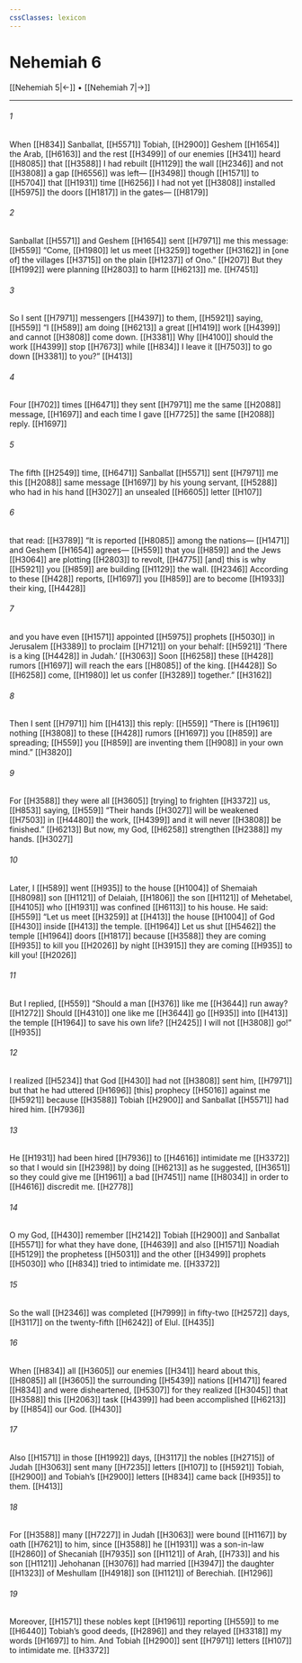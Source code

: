 ```yaml
---
cssClasses: lexicon
---
```


# Nehemiah 6

[[Nehemiah 5|←]] • [[Nehemiah 7|→]]

---

###### 1
When [[H834]] Sanballat, [[H5571]] Tobiah, [[H2900]] Geshem [[H1654]] the Arab, [[H6163]] and the rest [[H3499]] of our enemies [[H341]] heard [[H8085]] that [[H3588]] I had rebuilt [[H1129]] the wall [[H2346]] and not [[H3808]] a gap [[H6556]] was left— [[H3498]] though [[H1571]] to [[H5704]] that [[H1931]] time [[H6256]] I had not yet [[H3808]] installed [[H5975]] the doors [[H1817]] in the gates— [[H8179]]

###### 2
Sanballat [[H5571]] and Geshem [[H1654]] sent [[H7971]] me this message: [[H559]] “Come, [[H1980]] let us meet [[H3259]] together [[H3162]] in [one of] the villages [[H3715]] on the plain [[H1237]] of Ono.” [[H207]] But they [[H1992]] were planning [[H2803]] to harm [[H6213]] me. [[H7451]]

###### 3
So I sent [[H7971]] messengers [[H4397]] to them, [[H5921]] saying, [[H559]] “I [[H589]] am doing [[H6213]] a great [[H1419]] work [[H4399]] and cannot [[H3808]] come down. [[H3381]] Why [[H4100]] should the work [[H4399]] stop [[H7673]] while [[H834]] I leave it [[H7503]] to go down [[H3381]] to you?” [[H413]]

###### 4
Four [[H702]] times [[H6471]] they sent [[H7971]] me the same [[H2088]] message, [[H1697]] and each time I gave [[H7725]] the same [[H2088]] reply. [[H1697]]

###### 5
The fifth [[H2549]] time, [[H6471]] Sanballat [[H5571]] sent [[H7971]] me this [[H2088]] same message [[H1697]] by his young servant, [[H5288]] who had in his hand [[H3027]] an unsealed [[H6605]] letter [[H107]]

###### 6
that read: [[H3789]] “It is reported [[H8085]] among the nations— [[H1471]] and Geshem [[H1654]] agrees— [[H559]] that you [[H859]] and the Jews [[H3064]] are plotting [[H2803]] to revolt, [[H4775]] [and] this is why [[H5921]] you [[H859]] are building [[H1129]] the wall. [[H2346]] According to these [[H428]] reports, [[H1697]] you [[H859]] are to become [[H1933]] their  king, [[H4428]]

###### 7
and you have even [[H1571]] appointed [[H5975]] prophets [[H5030]] in Jerusalem [[H3389]] to proclaim [[H7121]] on your behalf: [[H5921]] ‘There is a king [[H4428]] in Judah.’ [[H3063]] Soon [[H6258]] these [[H428]] rumors [[H1697]] will reach the ears [[H8085]] of the king. [[H4428]] So [[H6258]] come, [[H1980]] let us confer [[H3289]] together.” [[H3162]]

###### 8
Then I sent [[H7971]] him [[H413]] this reply: [[H559]] “There is [[H1961]] nothing [[H3808]] to these [[H428]] rumors [[H1697]] you [[H859]] are spreading; [[H559]] you [[H859]] are inventing them [[H908]] in your own mind.” [[H3820]]

###### 9
For [[H3588]] they were all [[H3605]] [trying] to frighten [[H3372]] us, [[H853]] saying, [[H559]] “Their hands [[H3027]] will be weakened [[H7503]] in [[H4480]] the work, [[H4399]] and it will never [[H3808]] be finished.” [[H6213]] But now, my God, [[H6258]] strengthen [[H2388]] my hands. [[H3027]]

###### 10
Later, I [[H589]] went [[H935]] to the house [[H1004]] of Shemaiah [[H8098]] son [[H1121]] of Delaiah, [[H1806]] the son [[H1121]] of Mehetabel, [[H4105]] who [[H1931]] was confined [[H6113]] to his house. He said: [[H559]] “Let us meet [[H3259]] at [[H413]] the house [[H1004]] of God [[H430]] inside [[H413]] the temple. [[H1964]] Let us shut [[H5462]] the temple [[H1964]] doors [[H1817]] because [[H3588]] they are coming [[H935]] to kill you [[H2026]] by night [[H3915]] they are coming [[H935]] to kill you! [[H2026]]

###### 11
But I replied, [[H559]] “Should a man [[H376]] like me [[H3644]] run away? [[H1272]] Should [[H4310]] one like me [[H3644]] go [[H935]] into [[H413]] the temple [[H1964]] to save his own life? [[H2425]] I will not [[H3808]] go!” [[H935]]

###### 12
I realized [[H5234]] that God [[H430]] had not [[H3808]] sent him, [[H7971]] but that he had uttered [[H1696]] [this] prophecy [[H5016]] against me [[H5921]] because [[H3588]] Tobiah [[H2900]] and Sanballat [[H5571]] had hired him. [[H7936]]

###### 13
He [[H1931]] had been hired [[H7936]] to [[H4616]] intimidate me [[H3372]] so that I would sin [[H2398]] by doing [[H6213]] as he suggested, [[H3651]] so they could give me [[H1961]] a bad [[H7451]] name [[H8034]] in order to [[H4616]] discredit me. [[H2778]]

###### 14
O my God, [[H430]] remember [[H2142]] Tobiah [[H2900]] and Sanballat [[H5571]] for what they have done, [[H4639]] and also [[H1571]] Noadiah [[H5129]] the prophetess [[H5031]] and the other [[H3499]] prophets [[H5030]] who [[H834]] tried to intimidate me. [[H3372]]

###### 15
So the wall [[H2346]] was completed [[H7999]] in fifty-two [[H2572]] days, [[H3117]] on the twenty-fifth [[H6242]] of Elul. [[H435]]

###### 16
When [[H834]] all [[H3605]] our enemies [[H341]] heard about this, [[H8085]] all [[H3605]] the surrounding [[H5439]] nations [[H1471]] feared [[H834]] and were disheartened, [[H5307]] for they realized [[H3045]] that [[H3588]] this [[H2063]] task [[H4399]] had been accomplished [[H6213]] by [[H854]] our God. [[H430]]

###### 17
Also [[H1571]] in those [[H1992]] days, [[H3117]] the nobles [[H2715]] of Judah [[H3063]] sent many [[H7235]] letters [[H107]] to [[H5921]] Tobiah, [[H2900]] and Tobiah’s [[H2900]] letters [[H834]] came back [[H935]] to them. [[H413]]

###### 18
For [[H3588]] many [[H7227]] in Judah [[H3063]] were bound [[H1167]] by oath [[H7621]] to him,  since [[H3588]] he [[H1931]] was a son-in-law [[H2860]] of Shecaniah [[H7935]] son [[H1121]] of Arah, [[H733]] and his son [[H1121]] Jehohanan [[H3076]] had married [[H3947]] the daughter [[H1323]] of Meshullam [[H4918]] son [[H1121]] of Berechiah. [[H1296]]

###### 19
Moreover, [[H1571]] these nobles kept [[H1961]] reporting [[H559]] to me [[H6440]] Tobiah’s good deeds, [[H2896]] and they relayed [[H3318]] my words [[H1697]] to him.  And Tobiah [[H2900]] sent [[H7971]] letters [[H107]] to intimidate me. [[H3372]]

